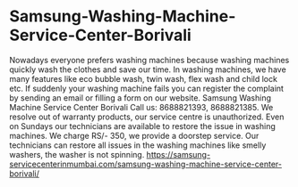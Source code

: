 # Samsung-Washing-Machine-Service-Center-Borivali
 Nowadays everyone prefers washing machines because washing machines quickly wash the clothes and save our time. In washing machines, we have many features like eco bubble wash, twin wash, flex wash and child lock etc. If suddenly your washing machine fails you can register the complaint by sending an email or filling a form on our website. Samsung Washing Machine Service Center Borivali Call us: 8688821393, 8688821385.  We resolve out of warranty products, our service centre is unauthorized. Even on Sundays our technicians are available to restore the issue in washing machines. We charge RS/- 350, we provide a doorstep service. Our technicians can restore all issues in the washing machines like smelly washers, the washer is not spinning.   https://samsung-servicecenterinmumbai.com/samsung-washing-machine-service-center-borivali/
